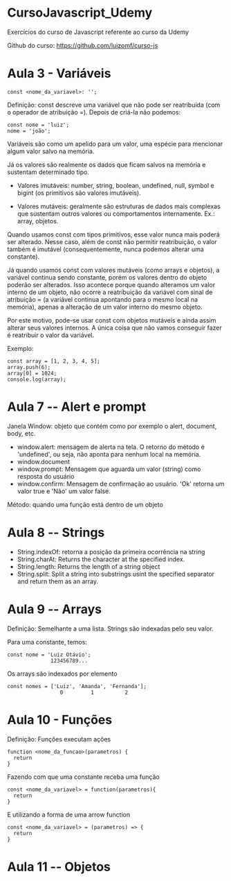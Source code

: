 # CursoJavascript_Udemy
Exercícios do curso de Javascript referente ao curso da Udemy 

Github do curso: https://github.com/luizomf/curso-js

# Aula 3 - Variáveis 
```
const <nome_da_variavel>: '';
```

Definição: const descreve uma variável que não pode ser reatribuída (com o operador de atribuição =). Depois de criá-la não podemos: 

  ```
  const nome = 'luiz';  
  nome = 'joão';
  ```

  Variáveis são como um apelido para um valor, uma espécie para mencionar algum valor salvo na memória. 

  Já os valores são realmente os dados que ficam salvos na memória e sustentam determinado tipo. 

  * Valores imutáveis: number, string, boolean, undefined, null, symbol e bigint (os primitivos são valores imutáveis).

  * Valores mutáveis: geralmente são estruturas de dados mais complexas que sustentam outros valores ou comportamentos internamente. Ex.: array, objetos.

  Quando usamos const com tipos primitivos, esse valor nunca mais poderá ser alterado. Nesse caso, além de const não permitir reatribuição, o valor também é imutável (consequentemente, nunca podemos alterar uma constante).

  Já quando usamos const com valores mutáveis (como arrays e objetos), a variável continua sendo constante, porém os valores dentro do objeto poderão ser alterados. Isso acontece porque quando alteramos um valor interno de um objeto, não ocorre a reatribuição da variável com sinal de atribuição = (a variável continua apontando para o mesmo local na memória), apenas a alteração de um valor interno do mesmo objeto.

  Por este motivo, pode-se usar const com objetos mutáveis e ainda assim alterar seus valores internos. A única coisa que não vamos conseguir fazer é reatribuir o valor da variável.

  Exemplo: 
  
  ```
  const array = [1, 2, 3, 4, 5];
  array.push(6);
  array[0] = 1024;
  console.log(array);
````


# Aula 7 -- Alert e prompt 
Janela Window: objeto que contém como por exemplo o alert, document, body, etc. 
* window.alert: mensagem de alerta na tela. O retorno do método é 'undefined', ou seja, não aponta para nenhum local na memória. 
* window.document
* window.prompt: Mensagem que aguarda um valor (string) como resposta do usuário 
* window.confirm: Mensagem de confirmação ao usuário. 'Ok' retorna um valor true e 'Não' um valor false. 

Método: quando uma função está dentro de um objeto

# Aula 8 -- Strings
* String.indexOf: retorna a posição da primeira ocorrência na string
* String.charAt: Returns the character at the specified index.
* String.length: Returns the length of a string object
* String.split: Split a string into substrings usint the specified separator and return them as an array.


# Aula 9 -- Arrays
Definição: Semelhante a uma lista. Strings são indexadas pelo seu valor. 

Para uma constante, temos: 
```
const nome = 'Luiz Otávio';
              123456789...
```

Os arrays são indexados por elemento 
```
const nomes = ['Luiz', 'Amanda', 'Fernanda'];
                 0         1          2
```

# Aula 10 - Funções
Definição: Funções executam ações 

```
function <nome_da_funcao>(parametros) {
  return
}
```

Fazendo com que uma constante receba uma função 
```
const <nome_da_variavel> = function(parametros){
  return 
}
```

E utilizando a forma de uma arrow function
```
const <nome_da_variavel> = (parametros) => {
  return
}
```

# Aula 11 -- Objetos